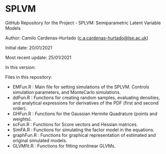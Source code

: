# SPLVM

GitHub Repository for the Project - SPLVM: Semiparametric Latent Variable Models

Author: Camilo Cardenas-Hurtado (c.a.cardenas-hurtado@lse.ac.uk)

Initial date: 20/01/2021

Most recent update: 25/01/2021

In this version:

Files in this repository:
- EMFun.R    : Main file for setting simulations of the SPLVM. Controls simulation parameters, and MonteCarlo simulations.
- ddFun.R    : Functions for creating random samples, evaluating densities, and analytical expressions for derivatives of the PDF (first and second order).
- GHFun.R    : Functions for the Gaussian Hermite Quadrature (points and weights).
- scFun.R    : Functions for Score vectors and Hessian matrices.
- SimFA.R    : Functions for simulating the factor model in the equations.
- graphFun.R : Functions for graphical representation of estimated and original simulated models.
- GLVMfit.R  : Functions for fitting nonlinear GLVMs.

